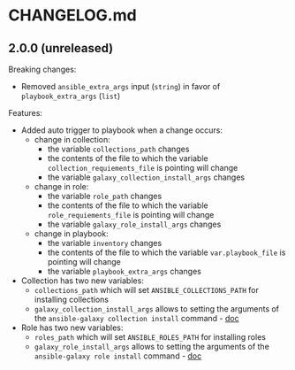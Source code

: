 # CHANGELOG.md

## 2.0.0 (unreleased)

Breaking changes:

  - Removed `ansible_extra_args` input (`string`) in favor of
`playbook_extra_args` (`list`)

Features:

  - Added auto trigger to playbook when a change occurs:
    - change in collection:
      - the variable `collections_path` changes
      - the contents of the file to which the variable
`collection_requiements_file` is pointing will change
      - the variable `galaxy_collection_install_args` changes
    - change in role:
      - the variable `role_path` changes
      - the contents of the file to which the variable
`role_requiements_file` is pointing will change
      - the variable `galaxy_role_install_args` changes
    - change in playbook:
      - the variable `inventory` changes
      - the contents of the file to which the variable
`var.playbook_file` is pointing will change
      - the variable `playbook_extra_args` changes
  - Collection has two new variables:
      - `collections_path` which will set `ANSIBLE_COLLECTIONS_PATH` for
installing collections
      - `galaxy_collection_install_args` allows to setting the arguments of the
`ansible-galaxy collection install` command - [doc](https://docs.ansible.com/ansible/latest/cli/ansible-galaxy.html#collection-install)
  - Role has two new variables:
      - `roles_path` which will set `ANSIBLE_ROLES_PATH` for installing roles
      - `galaxy_role_install_args` allows to setting the arguments of the
`ansible-galaxy role install` command - [doc](https://docs.ansible.com/ansible/latest/cli/ansible-galaxy.html#role-install)

